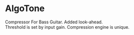 # AlgoTone
Compressor For Bass Guitar. Added look-ahead. <br>
Threshold is set by input gain. Compression engine is unique. 


